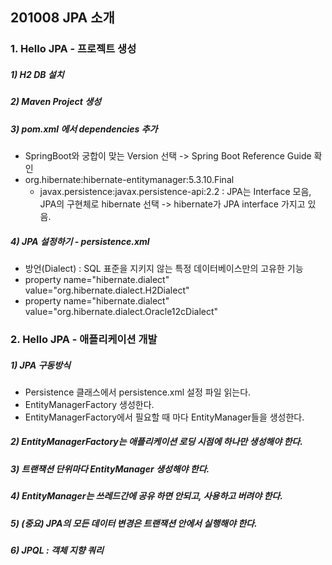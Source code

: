 ## 201008 JPA 소개
### 1. Hello JPA - 프로젝트 생성
##### 1) H2 DB 설치
##### 2) Maven Project 생성
##### 3) pom.xml 에서 dependencies 추가 
* SpringBoot와 궁합이 맞는 Version 선택 -> Spring Boot Reference Guide 확인
* org.hibernate:hibernate-entitymanager:5.3.10.Final
  * javax.persistence:javax.persistence-api:2.2 : JPA는 Interface 모음, JPA의 구현체로 hibernate 선택 -> hibernate가 JPA interface 가지고 있음.

##### 4) JPA 설정하기 - persistence.xml
* 방언(Dialect) : SQL 표준을 지키지 않는 특정 데이터베이스만의 고유한 기능
* property name="hibernate.dialect" value="org.hibernate.dialect.H2Dialect"
* property name="hibernate.dialect" value="org.hibernate.dialect.Oracle12cDialect" 

### 2. Hello JPA - 애플리케이션 개발
##### 1) JPA 구동방식
* Persistence 클래스에서 persistence.xml 설정 파일 읽는다.
* EntityManagerFactory 생성한다.
* EntityManagerFactory에서 필요할 때 마다 EntityManager들을 생성한다.
##### 2) EntityManagerFactory는 애플리케이션 로딩 시점에 하나만 생성해야 한다.
##### 3) 트랜잭션 단위마다 EntityManager 생성해야 한다.
##### 4) EntityManager는 쓰레드간에 공유 하면 안되고, 사용하고 버려야 한다.
##### 5) (중요) JPA의 모든 데이터 변경은 트랜잭션 안에서 실행해야 한다.
##### 6) JPQL : 객체 지향 쿼리